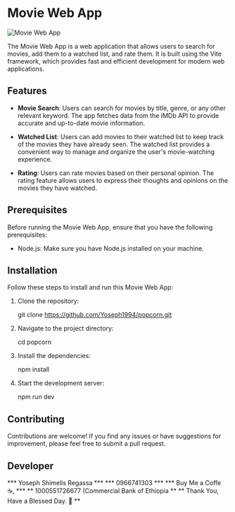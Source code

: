 # Movie Web App

![Movie Web App]()

The Movie Web App is a web application that allows users to search for movies, add them to a watched list, and rate them. It is built using the Vite framework, which provides fast and efficient development for modern web applications.

## Features

- **Movie Search**: Users can search for movies by title, genre, or any other relevant keyword. The app fetches data from the IMDb API to provide accurate and up-to-date movie information.

- **Watched List**: Users can add movies to their watched list to keep track of the movies they have already seen. The watched list provides a convenient way to manage and organize the user's movie-watching experience.

- **Rating**: Users can rate movies based on their personal opinion. The rating feature allows users to express their thoughts and opinions on the movies they have watched.

## Prerequisites

Before running the Movie Web App, ensure that you have the following prerequisites:

- Node.js: Make sure you have Node.js installed on your machine.

## Installation

Follow these steps to install and run this Movie Web App:

1. Clone the repository:

   git clone https://github.com/Yoseph1994/popcorn.git

2. Navigate to the project directory:
    
    cd popcorn

3. Install the dependencies:
 
    npm install

4. Start the development server:

   npm run dev

## Contributing
Contributions are welcome! If you find any issues or have suggestions for improvement, please feel free to submit a pull request.

## Developer
*** Yoseph Shimelis Regassa ***
*** 0966741303 ***
*** Buy Me a Coffe ☕, *** ** 1000551726677 (Commercial Bank of Ethiopia **
** Thank You, Have a Blessed Day. 👋 **
